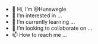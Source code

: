 - 👋 Hi, I’m @Hunswegle
- 👀 I’m interested in ...
- 🌱 I’m currently learning ...
- 💞️ I’m looking to collaborate on ...
- 📫 How to reach me ...

<!---
Hunswegle/Hunswegle is a ✨ special ✨ repository because its `README.md` (this file) appears on your GitHub profile.
You can click the Preview link to take a look at your changes.
--->

